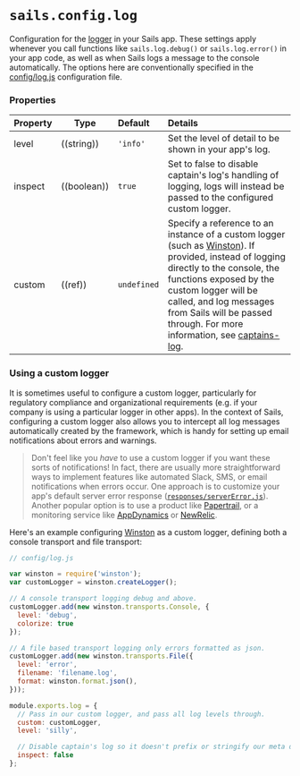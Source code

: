 # `sails.config.log`

Configuration for the [logger](https://sailsjs.com/documentation/concepts/logging) in your Sails app.  These settings apply whenever you call functions like `sails.log.debug()` or `sails.log.error()` in your app code, as well as when Sails logs a message to the console automatically.  The options here are conventionally specified in the [config/log.js](https://sailsjs.com/documentation/anatomy/config/log.js) configuration file.


### Properties

| Property  | Type        | Default     | Details                                                                             |
|:----------|-------------|:------------|:------------------------------------------------------------------------------------|
| level   | ((string))  | `'info'`    | Set the level of detail to be shown in your app's log.
| inspect | ((boolean)) | `true`      | Set to false to disable captain's log's handling of logging, logs will instead be passed to the configured custom logger.  |
| custom  | ((ref))     | `undefined` | Specify a reference to an instance of a custom logger (such as [Winston](https://github.com/winstonjs/winston)).  If provided, instead of logging directly to the console, the functions exposed by the custom logger will be called, and log messages from Sails will be passed through.  For more information, see [captains-log](https://github.com/balderdashy/captains-log/blob/master/README.md#why-use-a-custom-logger).

### Using a custom logger

It is sometimes useful to configure a custom logger, particularly for regulatory compliance and organizational requirements (e.g. if your company is using a particular logger in other apps).  In the context of Sails, configuring a custom logger also allows you to intercept all log messages automatically created by the framework, which is handy for setting up email notifications about errors and warnings.

> Don't feel like you _have_ to use a custom logger if you want these sorts of notifications!  In fact, there are usually more straightforward ways to implement features like automated Slack, SMS, or email notifications when errors occur.  One approach is to customize your app's default server error response ([`responses/serverError.js`](https://sailsjs.com/documentation/anatomy/my-app/api/responses/server-error-js)).  Another popular option is to use a product like [Papertrail](https://papertrailapp.com/), or a monitoring service like [AppDynamics](https://www.appdynamics.com/nodejs/sails/) or [NewRelic](https://discuss.newrelic.com/t/using-newrelic-with-sails-js/3338/8).


Here's an example configuring [Winston](https://github.com/winstonjs/winston) as a custom logger, defining both a console transport and file transport:

```javascript
// config/log.js

var winston = require('winston');
var customLogger = winston.createLogger();

// A console transport logging debug and above.
customLogger.add(new winston.transports.Console, {
  level: 'debug',
  colorize: true
});

// A file based transport logging only errors formatted as json.
customLogger.add(new winston.transports.File({
  level: 'error',
  filename: 'filename.log',
  format: winston.format.json(),
}));

module.exports.log = {
  // Pass in our custom logger, and pass all log levels through.
  custom: customLogger,
  level: 'silly',

  // Disable captain's log so it doesn't prefix or stringify our meta data.
  inspect: false
};
```



<docmeta name="displayName" value="sails.config.log">
<docmeta name="pageType" value="property">

